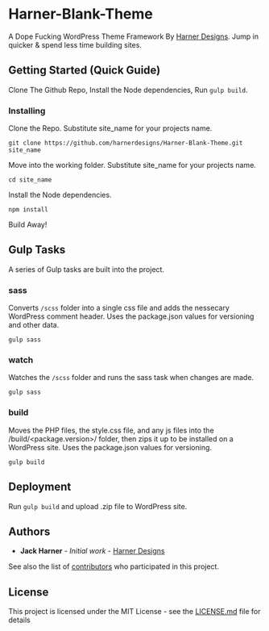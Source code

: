 # Harner-Blank-Theme

A Dope Fucking WordPress Theme Framework By [Harner Designs](http://harnerdesigns.com). Jump in quicker & spend less time building sites.

## Getting Started (Quick Guide)

Clone The Github Repo, Install the Node dependencies, Run `gulp build`.


### Installing


Clone the Repo. Substitute site_name for your projects name.

```
git clone https://github.com/harnerdesigns/Harner-Blank-Theme.git site_name
```

Move into the working folder. Substitute site_name for your projects name.

```
cd site_name
```
Install the Node dependencies.

```
npm install
```

Build Away!

## Gulp Tasks

A series of Gulp tasks are built into the project.

### sass

Converts `/scss` folder into a single css file and adds the nessecary WordPress comment header.  Uses the package.json values for versioning and other data.

```
gulp sass
```

### watch

Watches the `/scss` folder and runs the sass task when changes are made.

```
gulp sass
```

### build 

Moves the PHP files, the style.css file, and any js files into the /build/<package.version>/ folder, then zips it up to be installed on a WordPress site. Uses the package.json values for versioning.

```
gulp build
```


## Deployment

Run `gulp build` and upload .zip file to WordPress site.

## Authors

* **Jack Harner** - *Initial work* - [Harner Designs](https://harnerdesigns.com)

See also the list of [contributors](https://github.com/your/project/contributors) who participated in this project.

## License

This project is licensed under the MIT License - see the [LICENSE.md](LICENSE.md) file for details
